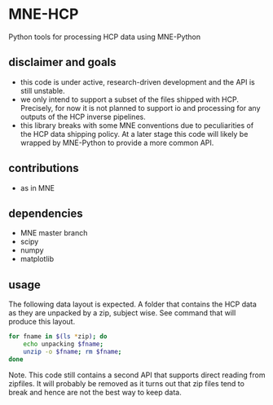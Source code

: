 # MNE-HCP

Python tools for processing HCP data using MNE-Python

## disclaimer and goals

- this code is under active, research-driven development and the API is still unstable.
- we only intend to support a subset of the files shipped with HCP. Precisely, for now it is not planned to support io and processing for any outputs of the HCP inverse pipelines.
- this library breaks with some MNE conventions due to peculiarities of the HCP data shipping policy. At a later stage this code will likely be wrapped by MNE-Python to provide a more common API.

## contributions
- as in MNE

## dependencies
- MNE master branch
- scipy
- numpy
- matplotlib

## usage

The following data layout is expected. A folder that contains the HCP data
as they are unpacked by a zip, subject wise. See command that will produce this
layout.

```bash
for fname in $(ls *zip); do
    echo unpacking $fname;
    unzip -o $fname; rm $fname;
done
```

Note. This code still contains a second API that supports direct reading from
zipfiles. It will probably be removed as it turns out that zip files tend
to break and hence are not the best way to keep data.